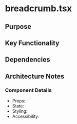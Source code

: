 # breadcrumb.tsx

## Purpose

## Key Functionality

## Dependencies

## Architecture Notes

### Component Details
- Props: 
- State: 
- Styling: 
- Accessibility: 
